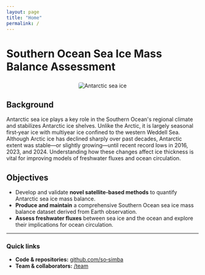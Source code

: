 ```yaml
---
layout: page
title: "Home"
permalink: /
---
```


# Southern Ocean Sea Ice Mass Balance Assessment  

<div style="text-align:center; margin-top: 1.5rem; margin-bottom: 1.5rem;">
  <img src="{{ 'assets/img/antarctic_seaice.jpg' | relative_url }}" 
       alt="Antarctic sea ice" 
       style="max-width: 90%; height: auto; border-radius: 4px;">
</div>


## Background
Antarctic sea ice plays a key role in the Southern Ocean's regional climate and stabilizes Antarctic ice shelves. Unlike the Arctic, it is largely seasonal first‑year ice with multiyear ice confined to the western Weddell Sea. Although Arctic ice has declined sharply over past decades, Antarctic extent was stable—or slightly growing—until recent record lows in 2016, 2023, and 2024. Understanding how these changes affect ice thickness is vital for improving models of freshwater fluxes and ocean circulation.

## Objectives
- Develop and validate **novel satellite-based methods** to quantify Antarctic sea ice mass balance.
- **Produce and maintain** a comprehensive Southern Ocean sea ice mass balance dataset derived from Earth observation.
- **Assess freshwater fluxes** between sea ice and the ocean and explore their implications for ocean circulation.

---

### Quick links
- **Code & repositories:** [github.com/so‑simba](https://github.com/so-simba)
- **Team & collaborators:** [/team](./team)
